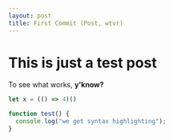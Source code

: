 ```yaml
---
layout: post
title: First Commit (Post, wtvr)
---
```


# This is just a test post
To see what works, **y'know?**

```js
let x = (() => 4)()

function test() {
  console.log("we get syntax highlighting");
}
```
